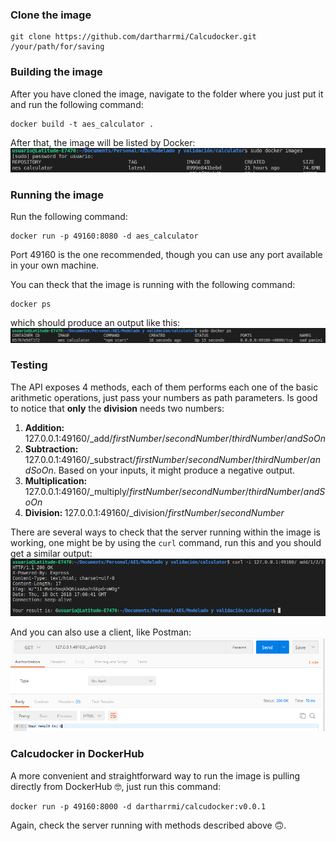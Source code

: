 ### Clone the image
```
git clone https://github.com/dartharrmi/Calcudocker.git /your/path/for/saving
```

### Building the image
After you have cloned the image, navigate to the folder where you just put it and run the following command:
```
docker build -t aes_calculator .
```

After that, the image will be listed by Docker:
![docker images](https://github.com/dartharrmi/Calcudocker/blob/master/images/aes_calculator_1.png  "Image listed by Docker")

### Running the image
Run the following command:
```
docker run -p 49160:8080 -d aes_calculator
```
Port 49160 is the one recommended, though you can use any port available in your own machine.

You can theck that the image is running with the following command:
```
docker ps
```
which should produce an output like this:
![docker ps](https://github.com/dartharrmi/Calcudocker/blob/master/images/aes_calculator_2.png  "Docker image running")

### Testing
The API exposes 4 methods, each of them performs each one of the basic arithmetic operations, just pass your numbers as path parameters. Is good to notice that <strong>only</strong> the <strong>division</strong> needs two numbers:

1. <strong>Addition: </strong> 127.0.0.1:49160/\_add/_firstNumber_/_secondNumber_/_thirdNumber_/_andSoOn_
1. <strong>Subtraction: </strong> 127.0.0.1:49160/\_substract/_firstNumber_/_secondNumber_/_thirdNumber_/_andSoOn_. Based on your inputs, it might produce a negative output.
1. <strong>Multiplication: </strong> 127.0.0.1:49160/\_multiply/_firstNumber_/_secondNumber_/_thirdNumber_/_andSoOn_
1. <strong>Division: </strong> 127.0.0.1:49160/\_division/_firstNumber_/_secondNumber_

There are several ways to check that the server running within the image is working, one might be by using the `curl` command, run this and you should get a similar output:
![Addition](https://github.com/dartharrmi/Calcudocker/blob/master/images/aes_calculator_3.png  "Addition")

And you can also use a client, like Postman:
![Postman](https://github.com/dartharrmi/Calcudocker/blob/master/images/aes_calculator_4.png  "Postman")

### Calcudocker in DockerHub
A more convenient and straightforward way to run the image is pulling directly from DockerHub 🤓, just run this command:
```
docker run -p 49160:8000 -d dartharrmi/calcudocker:v0.0.1
```
Again, check the server running with methods described above 🙃.
